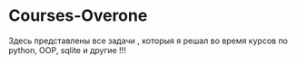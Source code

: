 # Courses-Overone
Здесь представлены все задачи , которыя я решал во время курсов по python, OOP, sqlite  и другие !!!


